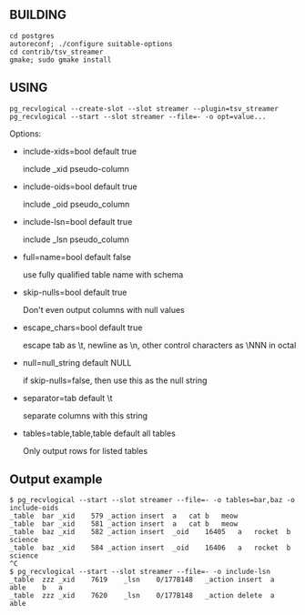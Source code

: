 BUILDING
--------

```
cd postgres
autoreconf; ./configure suitable-options
cd contrib/tsv_streamer
gmake; sudo gmake install
```

USING
-----

```
pg_recvlogical --create-slot --slot streamer --plugin=tsv_streamer
pg_recvlogical --start --slot streamer --file=- -o opt=value...
```

Options:

* include-xids=bool default true

    include _xid pseudo-column
    
* include-oids=bool default true

    include _oid pseudo_column
    
* include-lsn=bool default true

    include _lsn pseudo_column
    
* full=name=bool default false

    use fully qualified table name with schema
    
* skip-nulls=bool default true

    Don't even output columns with null values
    
* escape_chars=bool default true

    escape tab as \t, newline as \n, other control characters as \NNN in octal
    
* null=null_string default NULL

    if skip-nulls=false, then use this as the null string
    
* separator=tab default \t

    separate columns with this string
    
* tables=table,table,table default all tables

    Only output rows for listed tables

Output example
--------------

```
$ pg_recvlogical --start --slot streamer --file=- -o tables=bar,baz -o include-oids
_table	bar	_xid	579	_action	insert	a	cat	b	meow
_table	bar	_xid	581	_action	insert	a	cat	b	meow
_table	baz	_xid	582	_action	insert	_oid	16405	a	rocket	b	science
_table	baz	_xid	584	_action	insert	_oid	16406	a	rocket	b	science
^C
$ pg_recvlogical --start --slot streamer --file=- -o include-lsn 
_table	zzz	_xid	7619	_lsn	0/177B148	_action	insert	a	able	b	a
_table	zzz	_xid	7620	_lsn	0/177B148	_action	delete	a	able

```
